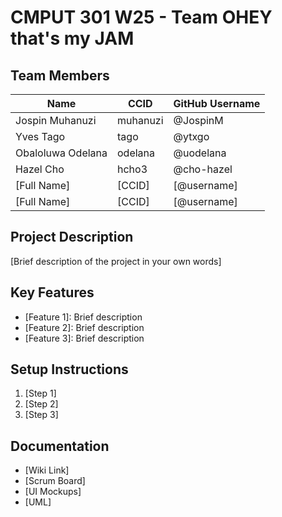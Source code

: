 # CMPUT 301 W25 - Team OHEY that's my JAM

## Team Members

| Name        | CCID   | GitHub Username |
| ----------- | ------ | --------------- |
| Jospin Muhanuzi | muhanuzi | @JospinM |
| Yves Tago | tago | @ytxgo     |
| Obaloluwa Odelana | odelana | @uodelana |
| Hazel Cho | hcho3 | @cho-hazel     |
| [Full Name] | [CCID] | [@username]     |
| [Full Name] | [CCID] | [@username]     |

## Project Description

[Brief description of the project in your own words]

## Key Features

- [Feature 1]: Brief description
- [Feature 2]: Brief description
- [Feature 3]: Brief description

## Setup Instructions

1. [Step 1]
2. [Step 2]
3. [Step 3]

## Documentation

- [Wiki Link]
- [Scrum Board]
- [UI Mockups]
- [UML]
